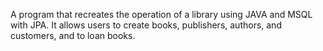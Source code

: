 A program that recreates the operation of a library using JAVA and MSQL with JPA. It allows users to create books, publishers, authors, and customers, and to loan books.

